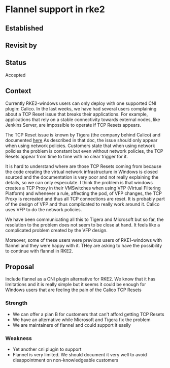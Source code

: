 # Flannel support in rke2

## Established
## Revisit by
## Status

Accepted

## Context

Currently RKE2-windows users can only deploy with one supported CNI plugin: Calico. In the last weeks, we have had several users complaining about a TCP Reset issue that breaks their applications. For example, applications that rely on a stable connectivity towards external nodes, like Jenkins Server, are impossible to operate if TCP Resets appears.

The TCP Reset issue is known by Tigera (the company behind Calico) and documented [here](https://docs.tigera.io/calico/latest/getting-started/kubernetes/windows-calico/limitations#pod-to-pod-connections-are-dropped-with-tcp-reset-packets)
As described in that doc, the issue should only appear when using network policies. Customers state that when using network policies the problem is constant but even without network policies, the TCP Resets appear from time to time with no clear trigger for it.

It is hard to understand where are those TCP Resets coming from because the code creating the virtual network infrastructure in Windows is closed sourced and the documentation is very poor and not really explaining the details, so we can only especulate. I think the problem is that windows creates a TCP Proxy in their VMSwitches when using VFP (Virtual Filtering Platform) and whenever a rule, affecting the pod, of VFP changes, the TCP Proxy is recreated and thus all TCP connections are reset. It is probably part of the design of VFP and thus complicated to really work around it. Calico uses VFP to do the network policies.

We have been communicating all this to Tigera and Microsoft but so far, the resolution to the problem does not seem to be close at hand. It feels like a complicated problem created by the VFP design.

Moreover, some of these users were previous users of RKE1-windows with flannel and they were happy with it. THey are asking to have the possibility to continue with flannel in RKE2.

## Proposal

Include flannel as a CNI plugin alternative for RKE2. We know that it has limitations and it is really simple but it seems it could be enough for Windows users that are feeling the pain of the Calico TCP Resets

### Strength

* We can offer a plan B for customers that can't afford getting TCP Resets
* We have an alternative while Microsoft and Tigera fix the problem
* We are maintainers of flannel and could support it easily

### Weakness
* Yet another cni plugin to support
* Flannel is very limited. We should document it very well to avoid disappointment on non-knowledgeable customers
